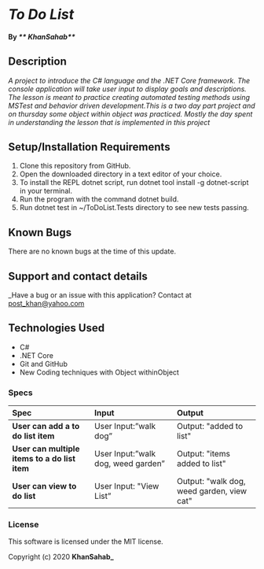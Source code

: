 # _To Do List_


#### By _** KhanSahab**_

## Description

_A project to introduce the C# language and the .NET Core framework. The console application will take user input to display goals and descriptions. The lesson is meant to practice creating automated testing methods using MSTest and behavior driven development.This is a two day part project and on thursday some object within object was practiced. Mostly the day spent in understanding the lesson that is implemented in this project_

## Setup/Installation Requirements

1. Clone this repository from GitHub.
2. Open the downloaded directory in a text editor of your choice.
3. To install the REPL dotnet script, run dotnet tool install -g dotnet-script in your terminal.
4. Run the program with the command dotnet build.
5. Run dotnet test in ~/ToDoList.Tests directory to see new tests passing.

## Known Bugs

There are no known bugs at the time of this update.
 
## Support and contact details

_Have a bug or an issue with this application? Contact at post_khan@yahoo.com

## Technologies Used

* C#
* .NET Core
* Git and GitHub
* New Coding techniques with Object withinObject

### Specs
| Spec | Input | Output |
| :------------- | :------------- | :------------- |
| **User can add a to do list item** | User Input:”walk dog” | Output: "added to list" |
| **User can multiple items to a do list item** | User Input:”walk dog, weed garden” | Output: "items added to list" |
| **User can view to do list** | User Input: "View List” | Output: "walk dog, weed garden, view cat" |

### License

This software is licensed under the MIT license.

Copyright (c) 2020 **KhanSahab_**